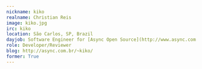 ```yaml
---
nickname: kiko
realname: Christian Reis
image: kiko.jpg
irc: kiko
location: São Carlos, SP, Brazil
dayjob: Software Engineer for [Async Open Source](http://www.async.com.br/)
role: Developer/Reviewer
blog: http://async.com.br/~kiko/
former: True
---
```


